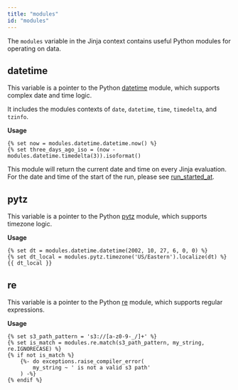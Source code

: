 ```yaml
---
title: "modules"
id: "modules"
---
```


The `modules` variable in the Jinja context contains useful Python modules for operating on data.

## datetime
This variable is a pointer to the Python [datetime](https://docs.python.org/3/library/datetime.html) module, which supports complex date and time logic.

It includes the modules contexts of `date`, `datetime`, `time`, `timedelta`, and `tzinfo`.

**Usage**

```
{% set now = modules.datetime.datetime.now() %}
{% set three_days_ago_iso = (now - modules.datetime.timedelta(3)).isoformat()
```
This module will return the current date and time on every Jinja evaluation. 
For the date and time of the start of the run, please see
[run_started_at](run_started_at).

## pytz
This variable is a pointer to the Python [pytz](https://pypi.org/project/pytz/) module, which supports timezone logic.

**Usage**

```
{% set dt = modules.datetime.datetime(2002, 10, 27, 6, 0, 0) %}
{% set dt_local = modules.pytz.timezone('US/Eastern').localize(dt) %}
{{ dt_local }}
```

## re
This variable is a pointer to the Python [re](https://docs.python.org/3/library/re.html) module, which supports regular expressions.

**Usage**

```
{% set s3_path_pattern = 's3://[a-z0-9-_/]+' %}
{% set is_match = modules.re.match(s3_path_pattern, my_string, re.IGNORECASE) %}
{% if not is_match %}
    {%- do exceptions.raise_compiler_error(
        my_string ~ ' is not a valid s3 path'
    ) -%}
{% endif %}
```
